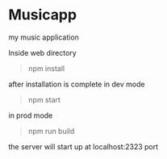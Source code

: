 # Musicapp
my music application


Inside web directory

>npm install

after installation is complete
in dev mode

>npm start

in prod mode 
>npm run build

the server will start up at localhost:2323 port

